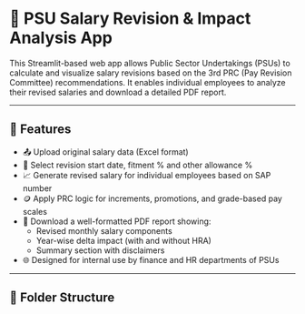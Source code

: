 # 🧾 PSU Salary Revision & Impact Analysis App

This Streamlit-based web app allows Public Sector Undertakings (PSUs) to calculate and visualize salary revisions based on the 3rd PRC (Pay Revision Committee) recommendations. It enables individual employees to analyze their revised salaries and download a detailed PDF report.

---

## 🔧 Features

- 📤 Upload original salary data (Excel format)
- 📅 Select revision start date, fitment % and other allowance %
- 📈 Generate revised salary for individual employees based on SAP number
- 🪙 Apply PRC logic for increments, promotions, and grade-based pay scales
- 🧾 Download a well-formatted PDF report showing:
  - Revised monthly salary components
  - Year-wise delta impact (with and without HRA)
  - Summary section with disclaimers
- 🌐 Designed for internal use by finance and HR departments of PSUs

---

## 📁 Folder Structure

